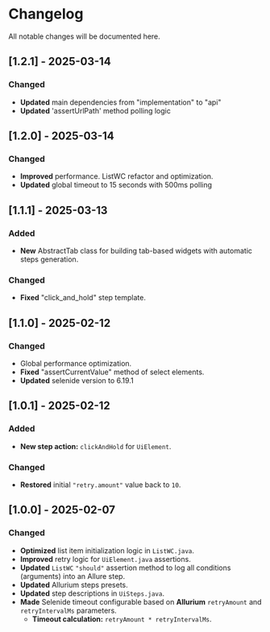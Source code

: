 # Changelog
All notable changes will be documented here.

## [1.2.1] - 2025-03-14
### Changed
- **Updated** main dependencies from "implementation" to "api"
- **Updated** 'assertUrlPath' method polling logic

## [1.2.0] - 2025-03-14
### Changed
- **Improved** performance. ListWC refactor and optimization.
- **Updated** global timeout to 15 seconds with 500ms polling

## [1.1.1] - 2025-03-13
### Added
- **New** AbstractTab class for building tab-based widgets with automatic steps generation.

### Changed
- **Fixed** "click_and_hold" step template.

## [1.1.0] - 2025-02-12

### Changed
- Global performance optimization.
- **Fixed** "assertCurrentValue" method of select elements.
- **Updated** selenide version to 6.19.1

## [1.0.1] - 2025-02-12

### Added
- **New step action:** `clickAndHold` for `UiElement`.

### Changed
- **Restored** initial `"retry.amount"` value back to `10`.

## [1.0.0] - 2025-02-07

### Changed
- **Optimized** list item initialization logic in `ListWC.java`.
- **Improved** retry logic for `UiElement.java` assertions.
- **Updated** `ListWC` `"should"` assertion method to log all conditions (arguments) into an Allure step.
- **Updated** Allurium steps presets.
- **Updated** step descriptions in `UiSteps.java`.
- **Made** Selenide timeout configurable based on **Allurium** `retryAmount` and `retryIntervalMs` parameters.
  - **Timeout calculation:** `retryAmount * retryIntervalMs`.

